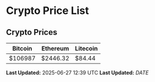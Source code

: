 # Crypto Price List

## Crypto Prices
| Bitcoin | Ethereum | Litecoin |
| ------- | -------- | -------- |
| $106987 | $2446.32 | $84.44 |
**Last Updated:** 2025-06-27 12:39 UTC
**Last Updated:** $DATE$
